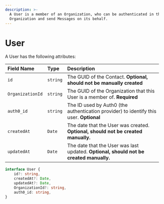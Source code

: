 ```yaml
---
description: >-
  A User is a member of an Organization, who can be authenticated in that
  Organization and send Messages on its behalf.
---
```


# User

A User has the following attributes:

| Field Name | Type | Description |
| :--- | :--- | :--- |
| `id` | `string` | The GUID of the Contact. **Optional, should not be manually created** |
| `OrganizationId` | `string` | The GUID of the Organization that this User is a member of. **Required** |
| `auth0_id` | `string` | The ID used by Auth0 \(the authentication provider\) to identify this user. **Optional** |
| `createdAt` | `Date` | The date that the User was created. **Optional, should not be created manually.** |
| `updatedAt` | `Date` | The date that the User was last updated. **Optional, should not be created manually.** |

```typescript
interface User {
    id?: string,
    createdAt?: Date,
    updatedAt?: Date,
    OrganizationId?: string,
    auth0_id: string,
}
```

